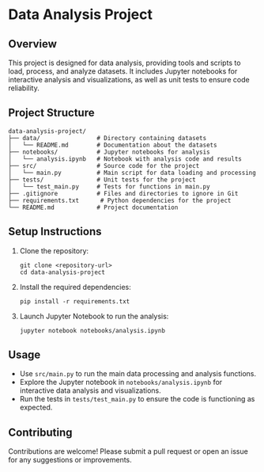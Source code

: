 # Data Analysis Project

## Overview
This project is designed for data analysis, providing tools and scripts to load, process, and analyze datasets. It includes Jupyter notebooks for interactive analysis and visualizations, as well as unit tests to ensure code reliability.

## Project Structure
```
data-analysis-project/
├── data/                # Directory containing datasets
│   └── README.md        # Documentation about the datasets
├── notebooks/           # Jupyter notebooks for analysis
│   └── analysis.ipynb   # Notebook with analysis code and results
├── src/                 # Source code for the project
│   └── main.py          # Main script for data loading and processing
├── tests/               # Unit tests for the project
│   └── test_main.py     # Tests for functions in main.py
├── .gitignore           # Files and directories to ignore in Git
├── requirements.txt      # Python dependencies for the project
└── README.md            # Project documentation
```

## Setup Instructions
1. Clone the repository:
   ```
   git clone <repository-url>
   cd data-analysis-project
   ```

2. Install the required dependencies:
   ```
   pip install -r requirements.txt
   ```

3. Launch Jupyter Notebook to run the analysis:
   ```
   jupyter notebook notebooks/analysis.ipynb
   ```

## Usage
- Use `src/main.py` to run the main data processing and analysis functions.
- Explore the Jupyter notebook in `notebooks/analysis.ipynb` for interactive data analysis and visualizations.
- Run the tests in `tests/test_main.py` to ensure the code is functioning as expected.

## Contributing
Contributions are welcome! Please submit a pull request or open an issue for any suggestions or improvements.